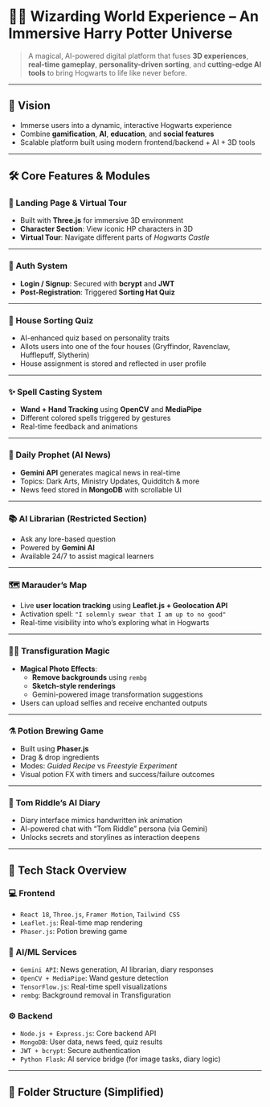 # 🧙‍♂️ Wizarding World Experience – An Immersive Harry Potter Universe

> A magical, AI-powered digital platform that fuses **3D experiences**, **real-time gameplay**, **personality-driven sorting**, and **cutting-edge AI tools** to bring Hogwarts to life like never before.

---

## 🎯 Vision

- Immerse users into a dynamic, interactive Hogwarts experience  
- Combine **gamification**, **AI**, **education**, and **social features**  
- Scalable platform built using modern frontend/backend + AI + 3D tools  

---

## 🛠️ Core Features & Modules

### 🧭 Landing Page & Virtual Tour
- Built with **Three.js** for immersive 3D environment
- **Character Section**: View iconic HP characters in 3D
- **Virtual Tour**: Navigate different parts of *Hogwarts Castle*

---

### 🔐 Auth System
- **Login / Signup**: Secured with **bcrypt** and **JWT**
- **Post-Registration**: Triggered **Sorting Hat Quiz**

---

### 🧠 House Sorting Quiz
- AI-enhanced quiz based on personality traits
- Allots users into one of the four houses (Gryffindor, Ravenclaw, Hufflepuff, Slytherin)
- House assignment is stored and reflected in user profile

---

### ✨ Spell Casting System
- **Wand + Hand Tracking** using **OpenCV** and **MediaPipe**
- Different colored spells triggered by gestures
- Real-time feedback and animations

---

### 📰 Daily Prophet (AI News)
- **Gemini API** generates magical news in real-time
- Topics: Dark Arts, Ministry Updates, Quidditch & more
- News feed stored in **MongoDB** with scrollable UI

---

### 📚 AI Librarian (Restricted Section)
- Ask any lore-based question
- Powered by **Gemini AI**
- Available 24/7 to assist magical learners

---

### 🗺️ Marauder’s Map
- Live **user location tracking** using **Leaflet.js + Geolocation API**
- Activation spell: `"I solemnly swear that I am up to no good"`
- Real-time visibility into who’s exploring what in Hogwarts

---

### 🧙‍♂️ Transfiguration Magic
- **Magical Photo Effects**:
  - **Remove backgrounds** using `rembg`
  - **Sketch-style renderings**
  - Gemini-powered image transformation suggestions
- Users can upload selfies and receive enchanted outputs

---

### ⚗️ Potion Brewing Game
- Built using **Phaser.js**
- Drag & drop ingredients
- Modes: *Guided Recipe* vs *Freestyle Experiment*
- Visual potion FX with timers and success/failure outcomes

---

### 📖 Tom Riddle’s AI Diary
- Diary interface mimics handwritten ink animation
- AI-powered chat with “Tom Riddle” persona (via Gemini)
- Unlocks secrets and storylines as interaction deepens

---

## 🧩 Tech Stack Overview

### 💻 Frontend
- `React 18`, `Three.js`, `Framer Motion`, `Tailwind CSS`
- `Leaflet.js`: Real-time map rendering
- `Phaser.js`: Potion brewing game

### 🧠 AI/ML Services
- `Gemini API`: News generation, AI librarian, diary responses
- `OpenCV + MediaPipe`: Wand gesture detection
- `TensorFlow.js`: Real-time spell visualizations
- `rembg`: Background removal in Transfiguration

### ⚙️ Backend
- `Node.js + Express.js`: Core backend API
- `MongoDB`: User data, news feed, quiz results
- `JWT + bcrypt`: Secure authentication
- `Python Flask`: AI service bridge (for image tasks, diary logic)

---

## 📁 Folder Structure (Simplified)

